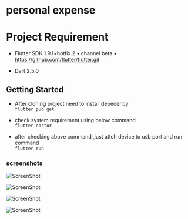 # personal expense

# Project Requirement

* Flutter SDK  1.9.1+hotfix.2 • channel beta • https://github.com/flutter/flutter.git

*  Dart 2.5.0


## Getting Started

* After cloning project need to install depedency <br>
  `flutter pub get`

* check system requirement using below command <br>
  `flutter doctor`

* after checking above command ,just attch device to usb port and run command <br>
  `flutter run`

 ### screenshots
![ScreenShot](/screenshot/screenshot_1.JPEG)<br>

![ScreenShot](/screenshot/screenshot_2.JPEG)<br>

![ScreenShot](/screenshot/screenshot_3.JPEG)<br>

![ScreenShot](/screenshot/screenshot_4.JPEG)<br>
